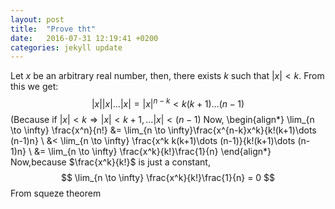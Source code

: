 ```yaml
---
layout: post
title:  "Prove tht"
date:   2016-07-31 12:19:41 +0200
categories: jekyll update
---
```


Let $x$ be an arbitrary real number, then, there exists $k$ such that $|x|<k$. From this we get:
$$ |x||x|\dots |x| = |x|^{n-k} < k(k+1)\dots (n-1)$$
(Because if $|x| < k \Rightarrow |x|< k+1, \ldots |x|< (n-1)$
Now, 
\begin{align*} 
  \lim_{n \to \infty} \frac{x^n}{n!} &= \lim_{n \to \infty}\frac{x^{n-k}x^k}{k!(k+1)\dots (n-1)n} \\
                                     &< \lim_{n \to \infty} \frac{x^k k(k+1)\dots (n-1)}{k!(k+1)\dots (n-1)n} \\
                                     &= \lim_{n \to \infty} \frac{x^k}{k!}\frac{1}{n}
\end{align*}  
Now,because $\frac{x^k}{k!}$ is just a constant,
$$ \lim_{n \to \infty} \frac{x^k}{k!}\frac{1}{n} = 0 $$
From squeze theorem
